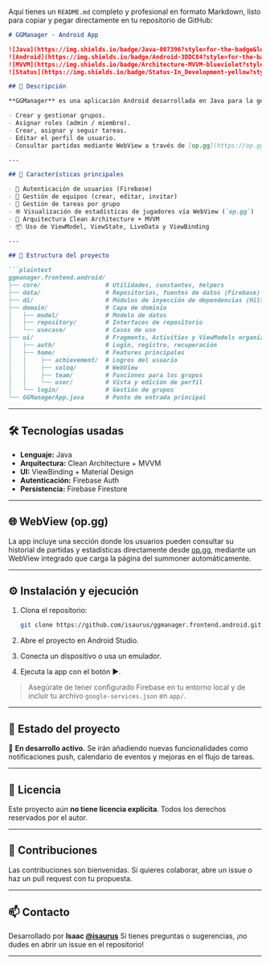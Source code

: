 Aquí tienes un `README.md` completo y profesional en formato Markdown, listo para copiar y pegar directamente en tu repositorio de GitHub:

````markdown
# GGManager - Android App

![Java](https://img.shields.io/badge/Java-007396?style=for-the-badge&logo=java&logoColor=white)
![Android](https://img.shields.io/badge/Android-3DDC84?style=for-the-badge&logo=android&logoColor=white)
![MVVM](https://img.shields.io/badge/Architecture-MVVM-blueviolet?style=for-the-badge)
![Status](https://img.shields.io/badge/Status-In_Development-yellow?style=for-the-badge)

## 📱 Descripción

**GGManager** es una aplicación Android desarrollada en Java para la gestión de grupos y tareas, especialmente pensada para su uso en entornos de *esports*. Actualmente permite:

- Crear y gestionar grupos.
- Asignar roles (admin / miembro).
- Crear, asignar y seguir tareas.
- Editar el perfil de usuario.
- Consultar partidas mediante WebView a través de [op.gg](https://op.gg).

---

## 🚀 Características principales

- 🔐 Autenticación de usuarios (Firebase)
- 👥 Gestión de equipos (crear, editar, invitar)
- 📝 Gestión de tareas por grupo
- 🌐 Visualización de estadísticas de jugadores vía WebView (`op.gg`)
- 🧩 Arquitectura Clean Architecture + MVVM
- 📦 Uso de ViewModel, ViewState, LiveData y ViewBinding

---

## 📂 Estructura del proyecto

```plaintext
ggmanager.frontend.android/
├── core/                  # Utilidades, constantes, helpers
├── data/                  # Repositorios, fuentes de datos (Firebase)
├── di/                    # Módulos de inyección de dependencias (Hilt)
├── domain/                # Capa de dominio
│   ├── model/             # Modelo de datos
│   ├── repository/        # Interfaces de repositorio
│   └── usecase/           # Casos de uso
├── ui/                    # Fragments, Activities y ViewModels organizados por feature
│   ├── auth/              # Login, registro, recuperación
│   ├── home/              # Features principales
│   │    ├── achievement/  # Logros del usuario
│   │    ├── soloq/        # WebView
│   │    ├── team/         # Funciones para los grupos
│   │    └── user/         # Vista y edición de perfil
│   └── login/             # Gestión de grupos
└── GGManagerApp.java      # Punto de entrada principal
````

---

## 🛠️ Tecnologías usadas

* **Lenguaje:** Java
* **Arquitectura:** Clean Architecture + MVVM
* **UI:** ViewBinding + Material Design
* **Autenticación:** Firebase Auth
* **Persistencia:** Firebase Firestore

---

## 🌐 WebView (op.gg)

La app incluye una sección donde los usuarios pueden consultar su historial de partidas y estadísticas directamente desde [op.gg](https://op.gg), mediante un WebView integrado que carga la página del summoner automáticamente.

---

## ⚙️ Instalación y ejecución

1. Clona el repositorio:

   ```bash
   git clone https://github.com/isaurus/ggmanager.frontend.android.git
   ```
2. Abre el proyecto en Android Studio.
3. Conecta un dispositivo o usa un emulador.
4. Ejecuta la app con el botón ▶️.

> Asegúrate de tener configurado Firebase en tu entorno local y de incluir tu archivo `google-services.json` en `app/`.

---

## 📌 Estado del proyecto

🔧 **En desarrollo activo.**
Se irán añadiendo nuevas funcionalidades como notificaciones push, calendario de eventos y mejoras en el flujo de tareas.

---

## 📃 Licencia

Este proyecto aún **no tiene licencia explícita**.
Todos los derechos reservados por el autor.

---

## 🤝 Contribuciones

Las contribuciones son bienvenidas. Si quieres colaborar, abre un issue o haz un pull request con tu propuesta.

---

## 📫 Contacto

Desarrollado por **Isaac [@isaurus](https://github.com/isaurus)**
Si tienes preguntas o sugerencias, ¡no dudes en abrir un issue en el repositorio!

---
